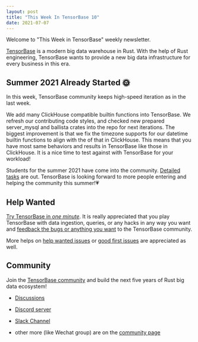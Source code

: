 ```yaml
---
layout: post
title: "This Week In TensorBase 10"
date: 2021-07-07
---
```


Welcome to "This Week in TensorBase" weekly newsletter.

[TensorBase](https://github.com/tensorbase/tensorbase) is a modern big data warehouse in Rust. With the help of Rust engineering, TensorBase wants to provide a new big data infrastructure for every business in this era.

## Summer 2021 Already Started 🌞

In this week, TensorBase community keeps high-speed iteration as in the last week. 

We add many ClickHouse compatible builtin functions into TensorBase. We refresh our contributing code styles, and checked new prepared server_mysql and ballista crates into the repo for next iterations. The biggest improvement is that we fix the timezone supports for our datetime builtin functions to align with the of that in ClickHouse. This means that you have most same behaviors and results in TensorBase like those in ClickHouse. It is a nice time to test against with TensorBase for your workload!

Students for the summer 2021 have come into the community. [Detailed tasks](https://github.com/tensorbase/tensorbase/issues?q=is%3Aissue+is%3Aopen+label%3Achallenge%2Fsummer-2021) are out. TensorBase is looking forward to more people entering and helping the community this summer!💗

## Help Wanted

[Try TensorBase in *one minute*](https://github.com/tensorbase/tensorbase/blob/main/docs/get_started_users.md). It is really appreciated that you play TensorBase with data ingestion, queries, or any hacks in any way you want and [feedback the bugs or anything you want](https://github.com/tensorbase/tensorbase/issues) to the TensorBase community. 

More helps on [help wanted issues](https://github.com/tensorbase/tensorbase/issues?q=is%3Aissue+is%3Aopen+label%3Ahelp-wanted) or [good first issues](https://github.com/tensorbase/tensorbase/issues?q=is%3Aissue+is%3Aopen+label%3A%22good+first+issue%22) are appreciated as well.

## Community

Join the [TensorBase community](https://github.com/tensorbase/tensorbase) and build the next five years of Rust big data ecosystem!

* [Discussions](https://github.com/tensorbase/tensorbase/discussions)

* [Discord server](https://discord.com/invite/E72n2jzgKD)

* [Slack Channel](https://join.slack.com/t/tensorbase/shared_invite/zt-ntwmjvpu-TQ9drOdUwNJWmUTXvxMumA)

* other more (like Wechat group) are on the [community page](https://tensorbase.io/community/)